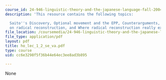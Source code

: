 ```yaml
---
course_id: 24-946-linguistic-theory-and-the-japanese-language-fall-2004
description: 'This resource contains the following topics:

  Saito''s Discovery, Optional movement and the EPP, Counterarguments, Further note
  on radical reconstruction, and Where radical reconstruction really exists.'
file_location: /coursemedia/24-946-linguistic-theory-and-the-japanese-language-fall-2004/cc6e3298f5f36b44e64ec3ee8ad3b895_ho_lec_1_2_se_va.pdf
file_type: application/pdf
layout: pdf
title: ho_lec_1_2_se_va.pdf
type: course
uid: cc6e3298f5f36b44e64ec3ee8ad3b895

---
```

None